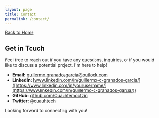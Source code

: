 ```yaml
---
layout: page
title: Contact
permalink: /contact/
---
```

[Back to Home](/guillermogranados.github.io/)
## Get in Touch

Feel free to reach out if you have any questions, inquiries, or if you would like to discuss a potential project. I'm here to help!

- **Email:** [guillermo.granadosgarcia@outlook.com](mailto:guillermo.granadosgarcia@outlook.com)
- **LinkedIn:** [www.linkedin.com/in/guillermo-c-granados-garcia/]([https://www.linkedin.com/in/yourusername/](https://www.linkedin.com/in/guillermo-c-granados-garcia/))
- **GitHub:** [github.com/Cuauhtemoctzin]([https://github.com/yourusername](https://github.com/Cuauhtemoctzin))
- **Twitter:** [@cuauhtech](https://twitter.com/cuauhtech)

Looking forward to connecting with you!
